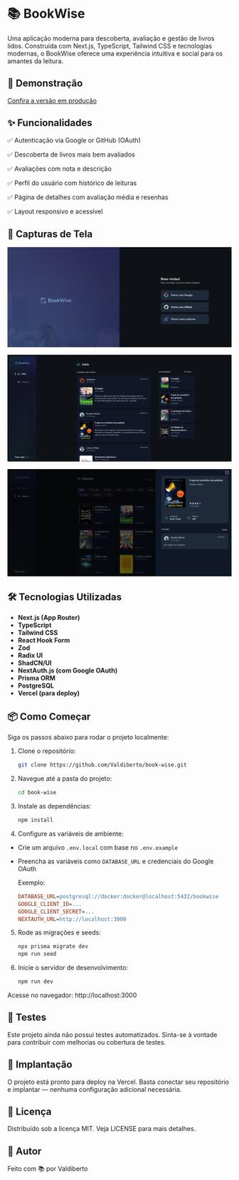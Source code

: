 # 📚 BookWise

Uma aplicação moderna para descoberta, avaliação e gestão de livros lidos. Construída com Next.js, TypeScript, Tailwind CSS e tecnologias modernas, o BookWise oferece uma experiência intuitiva e social para os amantes da leitura.

## 🚀 Demonstração

[Confira a versão em produção](https://book-wise-theta.vercel.app/)

## ✨ Funcionalidades

✅ Autenticação via Google or GitHub (OAuth)

✅ Descoberta de livros mais bem avaliados

✅ Avaliações com nota e descrição

✅ Perfil do usuário com histórico de leituras

✅ Página de detalhes com avaliação média e resenhas

✅ Layout responsivo e acessível

## 📸 Capturas de Tela

![SignIn](public/image.png)

![Home](public/image2.png)

![BookDetails](public/image-1.png)

## 🛠️ Tecnologias Utilizadas

- **Next.js (App Router)**
- **TypeScript**
- **Tailwind CSS**
- **React Hook Form**
- **Zod**
- **Radix UI**
- **ShadCN/UI**
- **NextAuth.js (com Google OAuth)**
- **Prisma ORM**
- **PostgreSQL**
- **Vercel (para deploy)**

## 📦 Como Começar

Siga os passos abaixo para rodar o projeto localmente:

1. Clone o repositório:
   ```bash
   git clone https://github.com/Valdiberto/book-wise.git

   ```
2. Navegue até a pasta do projeto:

   ```bash
   cd book-wise

   ```

3. Instale as dependências:

   ```bash
   npm install

   ```

4. Configure as variáveis de ambiente:

- Crie um arquivo `.env.local` com base no `.env.example`
- Preencha as variáveis como `DATABASE_URL` e credenciais do Google OAuth

  Exemplo:

  ```ini
  DATABASE_URL=postgresql://docker:docker@localhost:5432/bookwise
  GOOGLE_CLIENT_ID=...
  GOOGLE_CLIENT_SECRET=...
  NEXTAUTH_URL=http://localhost:3000
  ```

5. Rode as migrações e seeds:

   ```bash
   npx prisma migrate dev
   npm run seed

   ```

6. Inicie o servidor de desenvolvimento:
   ```bash
   npm run dev
   ```

Acesse no navegador: http://localhost:3000

## 🧪 Testes

Este projeto ainda não possui testes automatizados. Sinta-se à vontade para contribuir com melhorias ou cobertura de testes.

## 📁 Implantação

O projeto está pronto para deploy na Vercel. Basta conectar seu repositório e implantar — nenhuma configuração adicional necessária.

## 📄 Licença

Distribuído sob a licença MIT. Veja LICENSE para mais detalhes.

## 🙋 Autor

Feito com 📚 por Valdiberto
